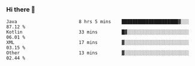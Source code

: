 ### Hi there 👋

<!--START_SECTION:waka-->

```text
Java                       8 hrs 5 mins    █████████████████████▓░░░   87.12 %
Kotlin                     33 mins         █▓░░░░░░░░░░░░░░░░░░░░░░░   06.01 %
XML                        17 mins         ▓░░░░░░░░░░░░░░░░░░░░░░░░   03.15 %
Other                      13 mins         ▓░░░░░░░░░░░░░░░░░░░░░░░░   02.44 %
```

<!--END_SECTION:waka-->

<!--
**jerry-shao/jerry-shao** is a ✨ _special_ ✨ repository because its `README.md` (this file) appears on your GitHub profile.

Here are some ideas to get you started:

- 🔭 I’m currently working on ...
- 🌱 I’m currently learning ...
- 👯 I’m looking to collaborate on ...
- 🤔 I’m looking for help with ...
- 💬 Ask me about ...
- 📫 How to reach me: ...
- 😄 Pronouns: ...
- ⚡ Fun fact: ...
-->
